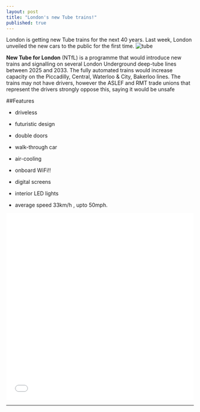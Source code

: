 ```yaml
---
layout: post
title: "London's new Tube trains!"
published: true
---
```


London is getting new Tube trains for the next 40 years. Last week, London unveiled the new cars to the public for the first time.
![tube](https://lh3.googleusercontent.com/-WQtUXrSrlC4/VDtsPgeyi4I/AAAAAAAAALA/VKxWxCAblTg/w918-h550-no/tubedesign.jpg)

<b>New Tube for London</b> (NTfL) is a programme that would introduce new trains and signalling on several London Underground deep-tube lines between 2025 and 2033. The fully automated trains would increase capacity on the Piccadilly, Central, Waterloo & City, Bakerloo lines. The trains may not have drivers, however the ASLEF and RMT trade unions that represent the drivers strongly oppose this, saying it would be unsafe


##Features

* driveless

* futuristic design

* double doors 
 
* walk-through car
 
* air-cooling

* onboard WiFi!!

* digital screens

* interior LED lights

* average speed 33km/h , upto 50mph.








<iframe width="100%" height="500" src="//www.youtube.com/embed/Z3Q0FZUKHkY" frameborder="0" allowfullscreen></iframe>

----------------
